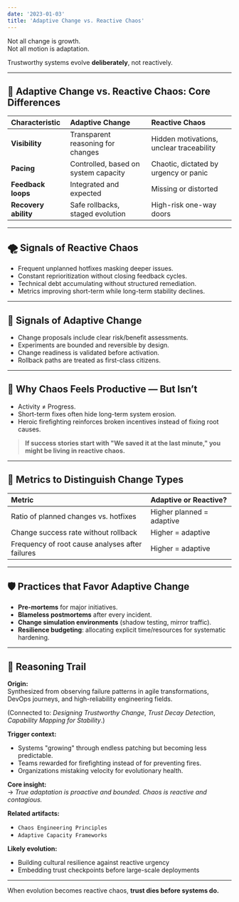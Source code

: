 ```yaml
---
date: '2023-01-03'
title: 'Adaptive Change vs. Reactive Chaos'
---
```


Not all change is growth.  
Not all motion is adaptation.

Trustworthy systems evolve **deliberately**, not reactively.

---

## 🧠 Adaptive Change vs. Reactive Chaos: Core Differences

| Characteristic | Adaptive Change | Reactive Chaos |
|:---------------|:----------------|:---------------|
| **Visibility** | Transparent reasoning for changes | Hidden motivations, unclear traceability |
| **Pacing** | Controlled, based on system capacity | Chaotic, dictated by urgency or panic |
| **Feedback loops** | Integrated and expected | Missing or distorted |
| **Recovery ability** | Safe rollbacks, staged evolution | High-risk one-way doors |

---

## 🌪️ Signals of Reactive Chaos

- Frequent unplanned hotfixes masking deeper issues.
- Constant reprioritization without closing feedback cycles.
- Technical debt accumulating without structured remediation.
- Metrics improving short-term while long-term stability declines.

---

## 🌱 Signals of Adaptive Change

- Change proposals include clear risk/benefit assessments.
- Experiments are bounded and reversible by design.
- Change readiness is validated before activation.
- Rollback paths are treated as first-class citizens.

---

## 🚨 Why Chaos Feels Productive — But Isn’t

- Activity ≠ Progress.
- Short-term fixes often hide long-term system erosion.
- Heroic firefighting reinforces broken incentives instead of fixing root causes.

> **If success stories start with "We saved it at the last minute," you might be living in reactive chaos.**

---

## 📏 Metrics to Distinguish Change Types

| Metric | Adaptive or Reactive? |
|:-------|:----------------------|
| Ratio of planned changes vs. hotfixes | Higher planned = adaptive |
| Change success rate without rollback | Higher = adaptive |
| Frequency of root cause analyses after failures | Higher = adaptive |

---

## 🛡️ Practices that Favor Adaptive Change

- **Pre-mortems** for major initiatives.
- **Blameless postmortems** after every incident.
- **Change simulation environments** (shadow testing, mirror traffic).
- **Resilience budgeting**: allocating explicit time/resources for systematic hardening.

---

## 🧭 Reasoning Trail

**Origin:**  
Synthesized from observing failure patterns in agile transformations, DevOps journeys, and high-reliability engineering fields.

(Connected to: *Designing Trustworthy Change*, *Trust Decay Detection*, *Capability Mapping for Stability*.)

**Trigger context:**  
- Systems "growing" through endless patching but becoming less predictable.
- Teams rewarded for firefighting instead of for preventing fires.
- Organizations mistaking velocity for evolutionary health.

**Core insight:**  
→ *True adaptation is proactive and bounded. Chaos is reactive and contagious.*

**Related artifacts:**  
- `Chaos Engineering Principles`  
- `Adaptive Capacity Frameworks`

**Likely evolution:**  
- Building cultural resilience against reactive urgency
- Embedding trust checkpoints before large-scale deployments

---

When evolution becomes reactive chaos, **trust dies before systems do.**
